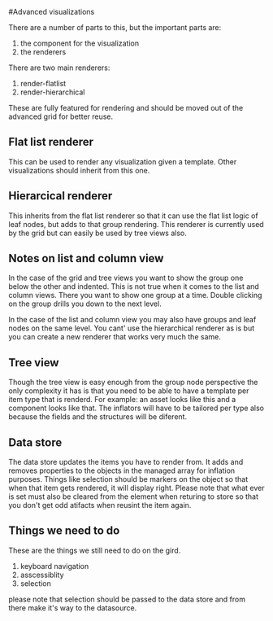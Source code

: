 #Advanced visualizations

There are a number of parts to this, but the important parts are:

1. the component for the visualization
1. the renderers

There are two main renderers:

1. render-flatlist
1. render-hierarchical

These are fully featured for rendering and should be moved out of the advanced grid for better reuse.


## Flat list renderer
This can be used to render any visualization given a template.
Other visualizations should inherit from this one.

## Hierarcical renderer
This inherits from the flat list renderer so that it can use the flat list logic of leaf nodes, but adds to that group rendering.
This renderer is currently used by the grid but can easily be used by tree views also.

## Notes on list and column view
In the case of the grid and tree views you want to show the group one below the other and indented.
This is not true when it comes to the list and column views. There you want to show one group at a time. Double clicking on the group drills you down to the next level.

In the case of the list and column view you may also have groups and leaf nodes on the same level.
You cant' use the hierarchical renderer as is but you can create a new renderer that works very much the same.

## Tree view
Though the tree view is easy enough from the group node perspective the only complexity it has is that you need to be able to have a template per item type that is renderd.
For example: an asset looks like this and a component looks like that.
The inflators will have to be tailored per type also because the fields and the structures will be diferent.

## Data store
The data store updates the items you have to render from. It adds and removes properties to the objects in the managed array for inflation purposes.
Things like selection should be markers on the object so that when that item gets rendered, it will display right.
Please note that what ever is set must also be cleared from the element when returing to store so that you don't get odd atifacts when reusint the item again.

## Things we need to do

These are the things we still need to do on the gird.

1. keyboard navigation
1. asscessiblity  
1. selection

please note that selection should be passed to the data store and from there make it's way to the datasource.

